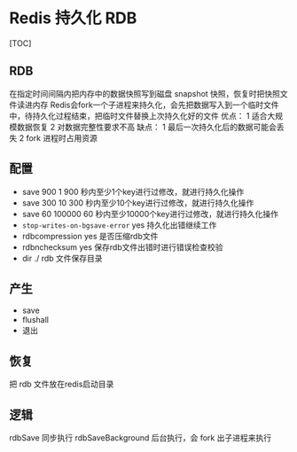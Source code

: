 # Redis 持久化 RDB

[TOC]

## RDB

在指定时间间隔内把内存中的数据快照写到磁盘 snapshot 快照，恢复时把快照文件读进内存
Redis会fork一个子进程来持久化，会先把数据写入到一个临时文件中，待持久化过程结束，把临时文件替换上次持久化好的文件
优点：
1 适合大规模数据恢复
2 对数据完整性要求不高
缺点：
1 最后一次持久化后的数据可能会丢失
2 fork 进程时占用资源

## 配置

- save 900 1      900 秒内至少1个key进行过修改，就进行持久化操作
- save 300 10     300 秒内至少10个key进行过修改，就进行持久化操作
- save 60 100000  60  秒内至少10000个key进行过修改，就进行持久化操作
- `stop-writes-on-bgsave-error` yes 持久化出错继续工作
- rdbcompression yes 是否压缩rdb文件
- rdbnchecksum yes 保存rdb文件出错时进行错误检查校验
- dir ./ rdb 文件保存目录

## 产生

- save
- flushall
- 退出

## 恢复

把 rdb 文件放在redis启动目录

## 逻辑

rdbSave 同步执行
rdbSaveBackground 后台执行，会 fork 出子进程来执行
